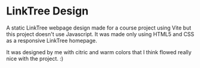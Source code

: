 # LinkTree Design

A static LinkTree webpage design made for a course project using Vite but this project doesn't use Javascript. It was made only using HTML5 and CSS as a responsive LinkTree homepage.

It was designed by me with citric and warm colors that I think flowed really nice with the project. :)